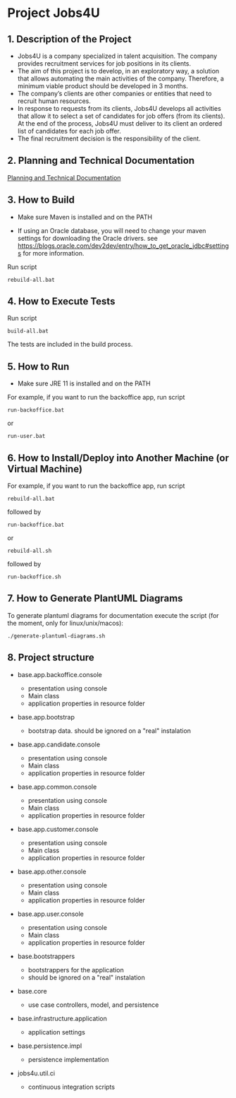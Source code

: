 # Project Jobs4U

## 1. Description of the Project

* Jobs4U is a company specialized in talent acquisition. The company provides recruitment services for job positions in its clients.
* The aim of this project is to develop, in an exploratory way, a solution that allows automating the main activities of the company. Therefore, a minimum viable product should be developed in 3 months.
* The company’s clients are other companies or entities that need to recruit human resources.
* In response to requests from its clients, Jobs4U develops all activities that allow it to select a set of candidates for job offers (from its clients). At the end of the process, Jobs4U must deliver to its client an ordered list of candidates for each job offer.
* The final recruitment decision is the responsibility of the client.

## 2. Planning and Technical Documentation

[Planning and Technical Documentation](docs/README.md)

## 3. How to Build

* Make sure Maven is installed and on the PATH

* If using an Oracle database, you will need to change your maven settings for
downloading the Oracle drivers. see <https://blogs.oracle.com/dev2dev/entry/how_to_get_oracle_jdbc#settings> for more information.

Run script

    rebuild-all.bat

## 4. How to Execute Tests

Run script

    build-all.bat

The tests are included in the build process.

## 5. How to Run

* Make sure JRE 11 is installed and on the PATH

For example, if you want to run the backoffice app, run script

    run-backoffice.bat

or

    run-user.bat

## 6. How to Install/Deploy into Another Machine (or Virtual Machine)

For example, if you want to run the backoffice app, run script

    rebuild-all.bat

followed by

    run-backoffice.bat

or

    rebuild-all.sh

followed by

    run-backoffice.sh

## 7. How to Generate PlantUML Diagrams

To generate plantuml diagrams for documentation execute the script (for the moment, only for linux/unix/macos):

    ./generate-plantuml-diagrams.sh

## 8. Project structure

- base.app.backoffice.console
    - presentation using console
    - Main class
    - application properties in resource folder

- base.app.bootstrap
    - bootstrap data. should be ignored on a "real" instalation

- base.app.candidate.console
    - presentation using console
    - Main class
    - application properties in resource folder

- base.app.common.console
    - presentation using console
    - Main class
    - application properties in resource folder

- base.app.customer.console
    - presentation using console
    - Main class
    - application properties in resource folder

- base.app.other.console
    - presentation using console
    - Main class
    - application properties in resource folder

- base.app.user.console
    - presentation using console
    - Main class
    - application properties in resource folder

- base.bootstrappers
    - bootstrappers for the application
    - should be ignored on a "real" instalation

- base.core
    - use case controllers, model, and persistence

- base.infrastructure.application
    - application settings

- base.persistence.impl
    - persistence implementation

- jobs4u.util.ci
    - continuous integration scripts